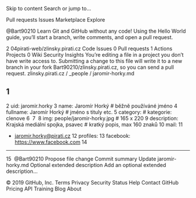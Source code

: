 Skip to content
Search or jump to…

Pull requests
Issues
Marketplace
Explore
 
@Bart90210 
Learn Git and GitHub without any code!
Using the Hello World guide, you’ll start a branch, write comments, and open a pull request.


2
04pirati-web/zlinsky.pirati.cz
 Code Issues 0 Pull requests 1 Actions Projects 0 Wiki Security Insights
You’re editing a file in a project you don’t have write access to. Submitting a change to this file will write it to a new branch in your fork Bart90210/zlinsky.pirati.cz, so you can send a pull request.
zlinsky.pirati.cz
/
_people
/
jaromir-horky.md
 

1
---
2
uid: jaromir.horky
3
name:     Jaromír Horký   # běžně používáné jméno
4
fullname: Jaromír Horký   # jméno s tituly etc.
5
category:                   # kategorie: clenove
6
​
7
​
8
img: people/jaromir-horky.jpg   # 165 x 220
9
description: Krajská mediální spojka, psavec # kratký popis, max 160 znaků
10
mail:
11
- jaromir.horky@pirati.cz
12
profiles:
13
  facebook: https://www.facebook.com
14
---
15
​
@Bart90210
Propose file change
Commit summary
Update jaromir-horky.md
Optional extended description
Add an optional extended description…
 
© 2019 GitHub, Inc.
Terms
Privacy
Security
Status
Help
Contact GitHub
Pricing
API
Training
Blog
About
